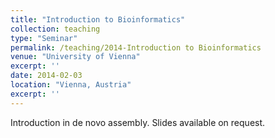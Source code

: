 ```yaml
---
title: "Introduction to Bioinformatics"
collection: teaching
type: "Seminar"
permalink: /teaching/2014-Introduction to Bioinformatics
venue: "University of Vienna"
excerpt: ''
date: 2014-02-03
location: "Vienna, Austria"
excerpt: ''
---
```


Introduction in de novo assembly. Slides available on request.